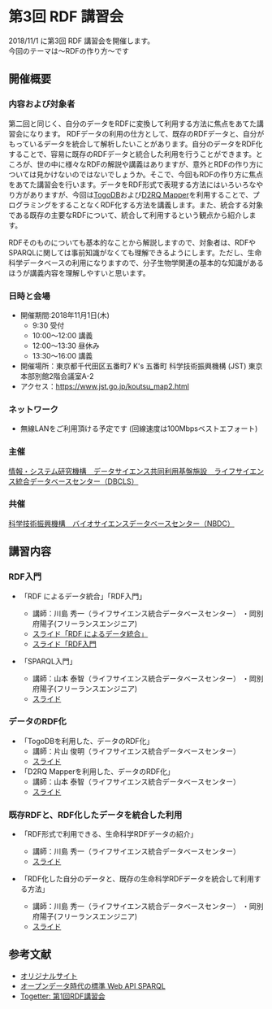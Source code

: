 # 第3回 RDF 講習会 


2018/11/1 に第3回 RDF 講習会を開催します。  
今回のテーマは〜RDFの作り方〜です

## 開催概要 

### 内容および対象者

第二回と同じく、自分のデータをRDFに変換して利用する方法に焦点をあてた講習会になります。 RDFデータの利用の仕方として、既存のRDFデータと、自分がもっているデータを統合して解析したいことがあります。自分のデータをRDF化することで、容易に既存のRDFデータと統合した利用を行うことができます。ところが、世の中に様々なRDFの解説や講義はありますが、意外とRDFの作り方については見かけないのではないでしょうか。そこで、今回もRDFの作り方に焦点をあてた講習会を行います。データをRDF形式で表現する方法にはいろいろなやり方がありますが、今回は[TogoDB](http://togodb.org/)および[D2RQ Mapper](http://d2rq.dbcls.jp/)を利用することで、プログラミングをすることなくRDF化する方法を講義します。また、統合する対象である既存の主要なRDFについて、統合して利用するという観点から紹介します。  

RDFそのものについても基本的なことから解説しますので、対象者は、RDFやSPARQLに関しては事前知識がなくても理解できるようにします。ただし、生命科学データベースの利用になりますので、分子生物学関連の基本的な知識があるほうが講義内容を理解しやすいと思います。

### 日時と会場

* 開催期間:2018年11月1日(木)
    - 9:30 受付
    - 10:00〜12:00 講義
    - 12:00〜13:30 昼休み
    - 13:30〜16:00 講義
* 開催場所：東京都千代田区五番町7 K's 五番町 科学技術振興機構 (JST) 東京本部別館2階会議室A-2
* アクセス：https://www.jst.go.jp/koutsu_map2.html

### ネットワーク

* 無線LANをご利用頂ける予定です (回線速度は100Mbpsベストエフォート)

### 主催
[情報・システム研究機構　データサイエンス共同利用基盤施設　ライフサイエンス統合データベースセンター（DBCLS）](https://dbcls.jp/)
### 共催
[科学技術振興機構　バイオサイエンスデータベースセンター（NBDC）](https://biosciencedbc.jp)

## 講習内容

### RDF入門

* 「RDF によるデータ統合」「RDF入門」 
    - 講師：川島 秀一（ライフサイエンス統合データベースセンター） ・岡別府陽子(フリーランスエンジニア)
    - [スライド「RDF によるデータ統合」](http://wiki.lifesciencedb.jp/mw/images/d/df/RDF-lecture-03_20181101-3_s.pdf)
    - [スライド「RDF入門](http://wiki.lifesciencedb.jp/mw/images/5/59/RDF-lecture-03_20181101-1_s.pdf)

* 「SPARQL入門」 
    - 講師：山本 泰智（ライフサイエンス統合データベースセンター） ・岡別府陽子(フリーランスエンジニア)
    - [スライド](http://wiki.lifesciencedb.jp/mw/images/d/d4/%E7%AC%AC3%E5%9B%9ERDF%E8%AC%9B%E7%BF%92%E4%BC%9ASPARQL.pdf)


### データのRDF化

* 「TogoDBを利用した、データのRDF化」 
    - 講師：片山 俊明（ライフサイエンス統合データベースセンター）
    - [スライド](http://tinyurl.com/togodb-2018-slides)
* 「D2RQ Mapperを利用した、データのRDF化」 
    - 講師：山本 泰智（ライフサイエンス統合データベースセンター）
    - [スライド](https://figshare.com/articles/_3_RDF__D2RQ_Mapper_/7286174/1)



### 既存RDFと、RDF化したデータを統合した利用

* 「RDF形式で利用できる、生命科学RDFデータの紹介」
    - 講師：川島 秀一（ライフサイエンス統合データベースセンター） 
    - [スライド](http://wiki.lifesciencedb.jp/mw/images/7/78/RDF-lecture-03_20181101-2_s.pdf)

* 「RDF化した自分のデータと、既存の生命科学RDFデータを統合して利用する方法」
    - 講師：川島 秀一（ライフサイエンス統合データベースセンター） ・岡別府陽子(フリーランスエンジニア)
    - [スライド](https://figshare.com/articles/__RDF__20181101/7283663)


## 参考文献
* [オリジナルサイト](http://wiki.lifesciencedb.jp/mw/RDF-Tutorial3)
* [オープンデータ時代の標準 Web API SPARQL](http://sparqlbook.jp/)
* [Togetter: 第1回RDF講習会](http://togetter.com/li/1034066 )
